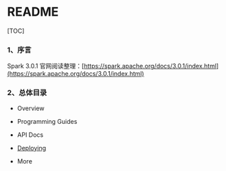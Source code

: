 # README

[TOC]

### 1、序言

Spark 3.0.1 官网阅读整理：[https://spark.apache.org/docs/3.0.1/index.html](https://spark.apache.org/docs/3.0.1/index.html)

### 2、总体目录

- Overview

- Programming Guides

- API Docs

- [Deploying](https://github.com/ZGG2016/spark-website/blob/master/Deploying/0%E7%9B%AE%E5%BD%95.md)

- More
